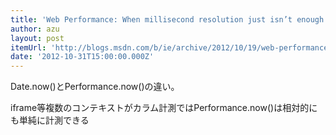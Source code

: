 ```yaml
---
title: 'Web Performance: When millisecond resolution just isn’t enough - IEBlog - Site Home - MSDN Blogs'
author: azu
layout: post
itemUrl: 'http://blogs.msdn.com/b/ie/archive/2012/10/19/web-performance-when-millisecond-resolution-just-isn-t-enough.aspx'
date: '2012-10-31T15:00:00.000Z'
---
```

Date.now()とPerformance.now()の違い。

iframe等複数のコンテキストがカラム計測ではPerformance.now()は相対的にも単純に計測できる
